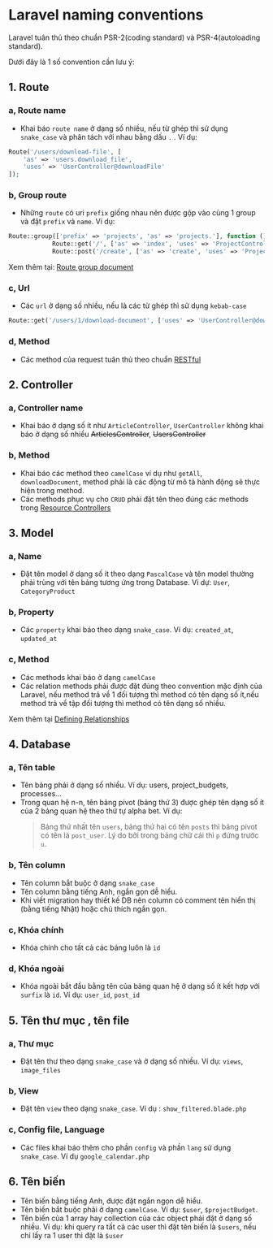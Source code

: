 # Laravel naming conventions

Laravel tuân thủ theo chuẩn PSR-2(coding standard) và PSR-4(autoloading standard).

Dưới đây là 1 số convention cần lưu ý:

## **1. Route**

### **a, Route name**
 
- Khai báo `route name` ở dạng số nhiều, nếu từ ghép thì sử dụng `snake_case` và phân tách với nhau bằng dấu `.` . Ví dụ:

```php
Route('/users/download-file', [
    'as' => 'users.download_file',
    'uses' => 'UserController@downloadFile'
]);
```
### **b, Group route**

- Những `route` có uri `prefix` giống nhau nên được gộp vào cùng 1 group và đặt `prefix` và `name`. Ví dụ:
```php
Route::group(['prefix' => 'projects', 'as' => 'projects.'], function () {
            Route::get('/', ['as' => 'index', 'uses' => 'ProjectController@index']);
            Route::post('/create', ['as' => 'create', 'uses' => 'ProjectController@create']);
```
Xem thêm tại:  [Route group document](https://laravel.com/docs/5.5/routing#route-groups) 

### **c, Url**

- Các `url` ở dạng số nhiều, nếu là các từ ghép thì sử dụng `kebab-case`

```php
Route::get('/users/1/download-document', ['uses' => 'UserController@downloadDocument'])->name('users.download_document');
```

### **d, Method**
- Các method của request tuân thủ theo chuẩn [RESTful](http://wiki.haposoft.com/coding-standard/RESTful.html)

## **2. Controller**

### **a, Controller name**

- Khai báo ở dạng số ít như `ArticleController`, `UserController` không khai báo ở dạng số nhiều 
 ~~ArticlesController~~, ~~UsersController~~
 
### **b, Method**

- Khai báo các method theo `camelCase` ví dụ như `getAll`, `downloadDocument`, method phải là các động từ mô tả hành động sẽ thực hiện trong method.
-  Các methods phục vụ cho `CRUD` phải đặt tên theo đúng các methods trong [Resource Controllers](https://laravel.com/docs/master/controllers#resource-controllers) 

## **3. Model**

### **a, Name**

- Đặt tên model ở dạng số ít theo dạng `PascalCase` và tên model thường phải trùng với tên bảng tương ứng trong Database.
 Ví dự: `User`, `CategoryProduct`

### **b, Property**

- Các `property` khai báo theo dạng `snake_case`. Ví dụ: `created_at`, `updated_at`

### **c, Method**
- Các methods khai báo ở dạng `camelCase`
- Các relation methods phải được đặt đúng theo convention mặc định của Laravel, 
nếu method trả về 1 đối tượng thì method có tên dạng số ít,nếu method trả về tập đối tượng thì method có tên dạng số nhiều.

Xem thêm tại [Defining Relationships](https://laravel.com/docs/master/eloquent-relationships#defining-relationships)

## **4. Database**

### **a, Tên table**

- Tên bảng phải ở dạng số nhiều. Ví dụ: users, project_budgets, processes...
- Trong quan hệ n-n, tên bảng pivot (bảng thứ 3) được ghép tên dạng số ít của 2 bảng quan hệ theo thứ tự alpha bet.
  Ví dụ: 
  > Bảng thứ nhất tên `users`, bảng thứ hai có tên `posts` thì bảng pivot có tên là `post_user`.
  Lý do bởi trong bảng chữ cái thì `p` đứng trước `u`.
  
### **b, Tên column**

- Tên column bắt buộc ở dạng `snake_case`
- Tên column bằng tiếng Anh, ngắn gọn dễ hiểu.
- Khi viết migration hay thiết kế DB nên column có comment tên hiển thị (bằng tiếng Nhật) hoặc chú thích ngắn gọn.

### **c, Khóa chính**
- Khóa chính cho tất cả các bảng luôn là `id`

### **d, Khóa ngoài**

- Khóa ngoài bắt đầu bằng tên của bảng quan hệ ở dạng số ít kết hợp với `surfix` là `id`. Ví dụ: `user_id`, `post_id`

## **5. Tên thư mục , tên file**

### **a, Thư mục**

- Đặt tên thư theo dạng `snake_case` và ở dạng số nhiều. Ví dụ: `views`, `image_files`

### **b, View**

- Đặt tên `view` theo dạng `snake_case`. Ví dụ : `show_filtered.blade.php`

### **c, Config file, Language**

- Các files khai báo thêm cho phần `config` và phần `lang` sử dụng `snake_case`. Ví dụ `google_calendar.php`

 
## **6. Tên biến**

- Tên biến bằng tiếng Anh, được đặt ngắn ngọn dễ hiểu.
- Tên biến bắt buộc phải ở dạng `camelCase`. Ví dụ: `$user`, `$projectBudget`.
- Tên biến của 1 array hay collection của các object phải đặt ở dạng số nhiều.
Ví dụ: khi query ra tất cả các user thì đặt tên biến là `$users`, nếu chỉ lấy ra 1 user thì đặt là `$user`


